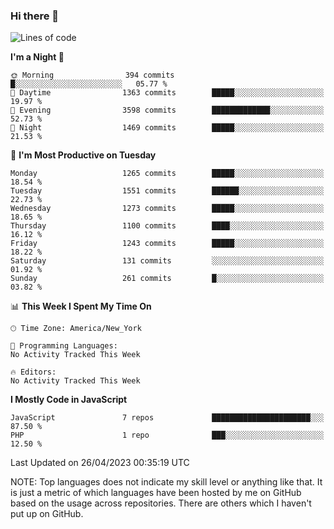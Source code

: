 ### Hi there 👋

<!--
**LynxJinxxy/LynxJinxxy** is a ✨ _special_ ✨ repository because its `README.md` (this file) appears on your GitHub profile.

Here are some ideas to get you started:

- 🔭 I’m currently working on ...
- 🌱 I’m currently learning ...
- 👯 I’m looking to collaborate on ...
- 🤔 I’m looking for help with ...
- 💬 Ask me about ...
- 📫 How to reach me: ...
- 😄 Pronouns: ...
- ⚡ Fun fact: ...
-->

<!--START_SECTION:waka-->
![Lines of code](https://img.shields.io/badge/From%20Hello%20World%20I%27ve%20Written-15.0%20million%20lines%20of%20code-blue)

**I'm a Night 🦉** 

```text
🌞 Morning                394 commits         █░░░░░░░░░░░░░░░░░░░░░░░░   05.77 % 
🌆 Daytime                1363 commits        █████░░░░░░░░░░░░░░░░░░░░   19.97 % 
🌃 Evening                3598 commits        █████████████░░░░░░░░░░░░   52.73 % 
🌙 Night                  1469 commits        █████░░░░░░░░░░░░░░░░░░░░   21.53 % 
```
📅 **I'm Most Productive on Tuesday** 

```text
Monday                   1265 commits        █████░░░░░░░░░░░░░░░░░░░░   18.54 % 
Tuesday                  1551 commits        ██████░░░░░░░░░░░░░░░░░░░   22.73 % 
Wednesday                1273 commits        █████░░░░░░░░░░░░░░░░░░░░   18.65 % 
Thursday                 1100 commits        ████░░░░░░░░░░░░░░░░░░░░░   16.12 % 
Friday                   1243 commits        █████░░░░░░░░░░░░░░░░░░░░   18.22 % 
Saturday                 131 commits         ░░░░░░░░░░░░░░░░░░░░░░░░░   01.92 % 
Sunday                   261 commits         █░░░░░░░░░░░░░░░░░░░░░░░░   03.82 % 
```


📊 **This Week I Spent My Time On** 

```text
🕑︎ Time Zone: America/New_York

💬 Programming Languages: 
No Activity Tracked This Week

🔥 Editors: 
No Activity Tracked This Week
```

**I Mostly Code in JavaScript** 

```text
JavaScript               7 repos             ██████████████████████░░░   87.50 % 
PHP                      1 repo              ███░░░░░░░░░░░░░░░░░░░░░░   12.50 % 
```




 Last Updated on 26/04/2023 00:35:19 UTC
<!--END_SECTION:waka-->
NOTE: Top languages does not indicate my skill level or anything like that. It is just a metric of which languages have been hosted by me on GitHub based on the usage across repositories. There are others which I haven't put up on GitHub.
